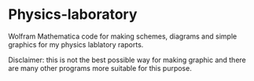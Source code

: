 # Physics-laboratory

Wolfram Mathematica code for making schemes, diagrams and simple graphics for my physics lablatory raports.

Disclaimer: this is not the best possible way for making graphic and there are many other programs more suitable for this purpose.

